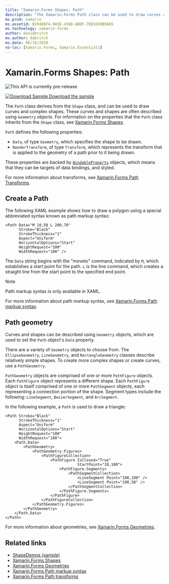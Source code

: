 ```yaml
---
title: "Xamarin.Forms Shapes: Path"
description: "The Xamarin.Forms Path class can be used to draw curves and complex shapes."
ms.prod: xamarin
ms.assetid: B29486F4-9A5E-4588-ABDF-7EB1E69B9AE6
ms.technology: xamarin-forms
author: davidbritch
ms.author: dabritch
ms.date: 06/16/2020
no-loc: [Xamarin.Forms, Xamarin.Essentials]
---
```


# Xamarin.Forms Shapes: Path

![](~/media/shared/preview.png "This API is currently pre-release")

[![Download Sample](~/media/shared/download.png) Download the sample](https://docs.microsoft.com/samples/xamarin/xamarin-forms-samples/userinterface-shapesdemos/)

The `Path` class derives from the `Shape` class, and can be used to draw curves and complex shapes. These curves and shapes are often described using `Geometry` objects. For information on the properties that the `Path` class inherits from the `Shape` class, see [Xamarin.Forms Shapes](index.md).

`Path` defines the following properties:

- `Data`, of type `Geometry`, which specifies the shape to be drawn.
- `RenderTransform`, of type `Transform`, which represents the transform that is applied to the geometry of a path prior to it being drawn.

These properties are backed by [`BindableProperty`](xref:Xamarin.Forms.BindableProperty) objects, which means that they can be targets of data bindings, and styled.

For more information about transforms, see [Xamarin.Forms Path Transforms](path-transforms.md).

## Create a Path

The following XAML example shows how to draw a polygon using a special abbreviated syntax known as path markup syntax:

```xaml
<Path Data="M 10,50 L 200,70"
      Stroke="Black"
      StrokeThickness="1"
      Aspect="Uniform"
      HorizontalOptions="Start"
      HeightRequest="100"
      WidthRequest="100" />
```

The `Data` string begins with the "moveto" command, indicated by `M`, which establishes a start point for the path. `L` is the line command, which creates a straight line from the start point to the specified end point.

> [!NOTE]
> Path markup syntax is only available in XAML.

For more information about path markup syntax, see [Xamarin.Forms Path markup syntax](path-markup-syntax.md).

## Path geometry

Curves and shapes can be described using `Geometry` objects, which are used to set the `Path` object's `Data` property.

There are a variety of `Geometry` objects to choose from. The `EllipseGeometry`, `LineGeometry`, and `RectangleGeometry` classes describe relatively simple shapes. To create more complex shapes or create curves, use a `PathGeometry`.

`PathGeometry` objects are comprised of one or more `PathFigure` objects. Each `PathFigure` object represents a different shape. Each `PathFigure` object is itself comprised of one or more `PathSegment` objects, each representing a connection portion of the shape. Segment types include the following: `LineSegment`, `BezierSegment`, and `ArcSegment`.

In the following example, a `Path` is used to draw a triangle:

```xaml
<Path Stroke="Black"
      StrokeThickness="1"
      Aspect="Uniform"
      HorizontalOptions="Start"
      HeightRequest="100"
      WidthRequest="100">
    <Path.Data>
        <PathGeometry>
            <PathGeometry.Figures>
                <PathFigureCollection>
                    <PathFigure IsClosed="True"
                                StartPoint="10,100">
                        <PathFigure.Segments>
                            <PathSegmentCollection>
                                <LineSegment Point="100,100" />
                                <LineSegment Point="100,50" />
                            </PathSegmentCollection>
                        </PathFigure.Segments>
                    </PathFigure>
                </PathFigureCollection>
            </PathGeometry.Figures>
        </PathGeometry>
    </Path.Data>
</Path>
```

For more information about geometries, see [Xamarin.Forms Geometries](geometries.md).

## Related links

- [ShapeDemos (sample)](https://docs.microsoft.com/samples/xamarin/xamarin-forms-samples/userinterface-shapesdemos/)
- [Xamarin.Forms Shapes](index.md)
- [Xamarin.Forms Geometries](geometries.md)
- [Xamarin.Forms Path markup syntax](path-markup-syntax.md)
- [Xamarin.Forms Path transforms](path-transforms.md)
